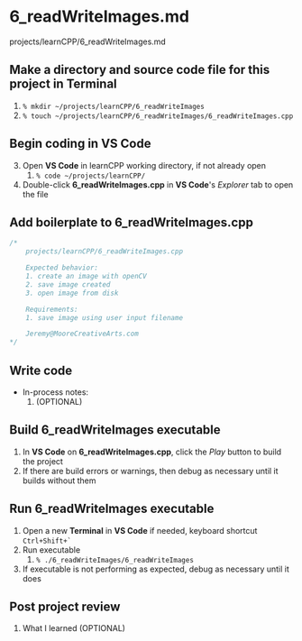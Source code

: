# 6_readWriteImages.md

projects/learnCPP/6_readWriteImages.md

## Make a directory and source code file for this project in **Terminal**
1. `% mkdir ~/projects/learnCPP/6_readWriteImages`
2. `% touch ~/projects/learnCPP/6_readWriteImages/6_readWriteImages.cpp`

## Begin coding in **VS Code**
3. Open **VS Code** in learnCPP working directory, if not already open
    1. `% code ~/projects/learnCPP/`
4. Double-click **6_readWriteImages.cpp** in **VS Code**'s *Explorer* tab to open the file

## Add boilerplate to **6_readWriteImages.cpp**
```c++
/* 
    projects/learnCPP/6_readWriteImages.cpp

    Expected behavior:
    1. create an image with openCV
    2. save image created
    3. open image from disk

    Requirements:
    1. save image using user input filename

    Jeremy@MooreCreativeArts.com
*/
```

## Write code
- In-process notes:
    1. (OPTIONAL)

## Build **6_readWriteImages** executable
1. In **VS Code** on **6_readWriteImages.cpp**, click the *Play* button to build the project
2. If there are build errors or warnings, then debug as necessary until it builds without them

## Run **6_readWriteImages** executable
1. Open a new **Terminal** in **VS Code** if needed, keyboard shortcut ``Ctrl+Shift+` ``
2. Run executable
    1. `% ./6_readWriteImages/6_readWriteImages`
3. If executable is not performing as expected, debug as necessary until it does

## Post project review
1. What I learned (OPTIONAL)